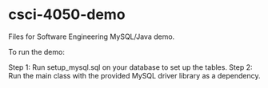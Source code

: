 # csci-4050-demo

Files for Software Engineering MySQL/Java demo.

To run the demo:

Step 1: Run setup_mysql.sql on your database to set up the tables.
Step 2: Run the main class with the provided MySQL driver library as a dependency.
